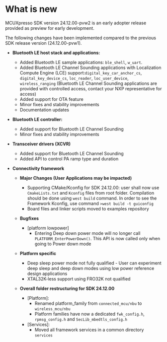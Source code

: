 # What is new 

MCUXpresso SDK version 24.12.00-pvw2 is an early adopter release provided as preview for early development.

The following changes have been implemented compared to the previous SDK release version \(24.12.00-pvw1\).

-   **Bluetooth LE host stack and applications:**
    -   Added Bluetooth LE sample applications: `ble_shell`, `w_uart`.
    -   Added Bluetooth LE Channel Sounding applications with Localization Compute Engine \(LCE\) support:`digital_key_car_anchor_cs`, `digital_key_device_cs`, `loc_reader`, `loc_user_device`, `wireless_ranging`  \(Bluetooth LE Channel Sounding applications are provided with controlled access, contact your NXP representative for access\)
	-   Added support for OTA feature
    -   Minor fixes and stability improvements
    -   Documentation updates
 
-   **Bluetooth LE controller:**
    -   Added support for Bluetooth LE Channel Sounding
    -   Minor fixes and stability improvements

-   **Transceiver drivers (XCVR)**
    -   Added support for Bluetooth LE Channel Sounding
    -   Added API to control PA ramp type and duration

-   **Connectivity framework**

    -   **Major Changes (User Applications may be impacted)**

        -   Supporting CMake/Kconfig for SDK 24.12.00: user shall now use `CmakeLists.txt` and `Kconfig` files from root folder. Compilation should be done using `west build` command. In order to see the Framework Kconfig, use command `>west build -t guiconfig`
        -   Board files and linker scripts moved to examples repository

    -   **Bugfixes**

        -   [platform lowpower]
            -   Entering Deep down power mode will no longer call `PLATFORM_EnterPowerDown()`. This API is now called only when going to Power down mode

    -   **Platform specific**

        -   Deep sleep power mode not fully qualified - User can experiment deep sleep and deep down modes using low power reference design applications
        -   XTAL32K-less support using FRO32K not qualified

    -   **Overall folder restructuring for SDK 24.12.00**

        -   [Platform]:
            -   Renamed platform_family from `connected_mcu/nbu` to `wireless_mcu/nbu`
            -   Platform families have now a dedicated `fwk_config.h`, `rpmsg_config.h` and `SecLib_mbedtls_config.h`
        -   [Services]:
            -   Moved all framework services in a common directory `services`
